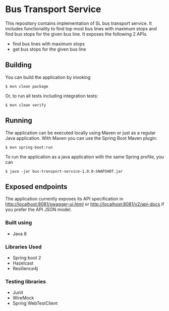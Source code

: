 # Bus Transport Service

This repository contains implementation of SL bus transport service. It includes functionality to find top most bus lines with maximum stops and find
 bus stops for the given bus line. It exposes the following 2 APIs.
 
 * find bus lines with maximum stops
 * get bus stops for the given bus line
 
## Building

You can build the application by invoking

```
$ mvn clean package
```

Or, to run all tests including integration tests:
```
$ mvn clean verify
```

## Running

The application can be executed locally using Maven or just as a regular Java application. With Maven you can use the Spring Boot Maven plugin:

```
$ mvn spring-boot:run
```

To run the application as a java application with the same Spring profile, you can

```
$ java -jar bus-transport-service-1.0.0-SNAPSHOT.jar 
```

## Exposed endpoints

The application currently exposes its API specification in <http://localhost:8081/swagger-ui.html> or <http://localhost:8081/v2/api-docs> if you prefer the API JSON model.

### Built using

* Java 8

### Libraries Used

* Spring boot 2
* Hazelcast
* Resilience4j

### Testing libraries

* Junit
* WireMock
* Spring WebTestClient